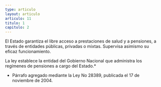 ```yaml
---
type: articulo
layout: articulo
articulo: 11
titulo: 1
capitulo: 2
---
```

El Estado garantiza el libre acceso a prestaciones de salud y a pensiones, a través de entidades públicas, privadas o mixtas. Supervisa asimismo su eficaz funcionamiento.

La ley establece la entidad del Gobierno Nacional que administra los regímenes de pensiones a cargo del Estado.*

* Párrafo agregado mediante la Ley No 28389, publicada el 17 de noviembre de 2004.